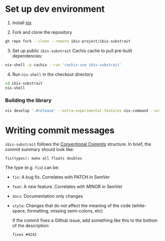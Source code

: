 # Set up dev environment

1. Install [nix](https://nixos.org/download.html)

2. Fork and clone the repository

```sh
gh repo fork --clone --remote ibis-project/ibis-substrait
```

3. Set up public `ibis-substrait` Cachix cache to pull pre-built dependencies:

```sh
nix-shell -p cachix --run 'cachix use ibis-substrait'
```

4. Run `nix-shell` in the checkout directory

```sh
cd ibis-substrait
nix-shell
```

### Building the library

```sh
nix develop '.#release' --extra-experimental-features nix-command --extra-experimental-features flakes -c poetry build
```


# Writing commit messages

`ibis-substrait` follows the [Conventional
Commits](https://www.conventionalcommits.org/) structure.  In brief, the commit
summary should look like:

    fix(types): make all floats doubles

The type (e.g. `fix`) can be:

- `fix`: A bug fix. Correlates with PATCH in SemVer
- `feat`: A new feature. Correlates with MINOR in SemVer
- `docs`: Documentation only changes
- `style`: Changes that do not affect the meaning of the code (white-space, formatting, missing semi-colons, etc)

  If the commit fixes a Github issue, add something like this to the bottom of the description:

      fixes #4242
